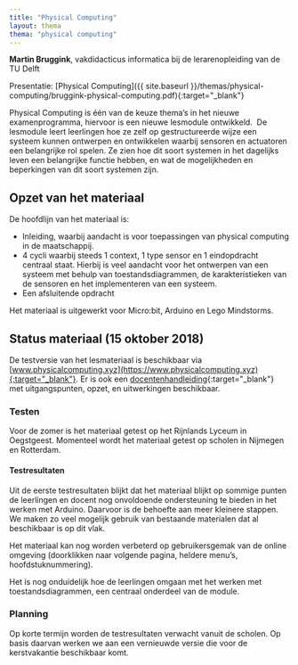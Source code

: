 ```yaml
---
title: "Physical Computing"
layout: thema
thema: "physical computing"
---
```


**Martin Bruggink**, vakdidacticus informatica bij de lerarenopleiding van de TU Delft

Presentatie: [Physical Computing]({{ site.baseurl }}/themas/physical-computing/bruggink-physical-computing.pdf){:target="_blank"}

Physical Computing is één van de keuze thema’s in het nieuwe examenprogramma, hiervoor is een nieuwe lesmodule ontwikkeld.
 De lesmodule leert leerlingen hoe ze zelf op gestructureerde wijze een systeem kunnen ontwerpen en ontwikkelen waarbij sensoren en actuatoren een belangrijke rol spelen.
Ze zien hoe dit soort systemen in het dagelijks leven een belangrijke functie hebben,
en wat de mogelijkheden en beperkingen van dit soort systemen zijn.

## Opzet van het materiaal

De hoofdlijn van het materiaal is:

* Inleiding, waarbij aandacht is voor toepassingen van physical computing in de maatschappij.
* 4 cycli waarbij steeds 1 context, 1 type sensor en 1 eindopdracht centraal staat. Hierbij is veel aandacht voor het ontwerpen van een systeem met behulp van toestandsdiagrammen, de karakteristieken van de sensoren en het implementeren van een systeem.
* Een afsluitende opdracht

Het materiaal is uitgewerkt voor Micro:bit, Arduino en Lego Mindstorms.

## Status materiaal (15 oktober 2018)

De testversie van het lesmateriaal is beschikbaar via [www.physicalcomputing.xyz](https://www.physicalcomputing.xyz){:target="_blank"}.
Er is ook een [docentenhandleiding](https://docs.google.com/document/d/1g4sBQG6LCZN_rk5iydjlOZUhKYoH7FoGcB9tSOera5w/edit?usp=sharing){:target="_blank"} met uitgangspunten, opzet, en uitwerkingen beschikbaar.

### Testen

Voor de zomer is het materiaal getest op het Rijnlands Lyceum in Oegstgeest.
Momenteel wordt het materiaal getest op scholen in Nijmegen en Rotterdam.

#### Testresultaten

Uit de eerste testresultaten blijkt dat het materiaal blijkt op sommige punten de leerlingen en docent nog onvoldoende ondersteuning te bieden in het werken met Arduino.
Daarvoor is de behoefte aan meer kleinere stappen.
We maken zo veel mogelijk gebruik van bestaande materialen dat al beschikbaar is op dit vlak.

Het materiaal kan nog worden verbeterd op gebruikersgemak van de online omgeving (doorklikken naar volgende pagina, heldere menu’s, hoofdstuknummering).

Het is nog onduidelijk hoe de leerlingen omgaan met het werken met toestandsdiagrammen, een centraal onderdeel van de module.

### Planning

Op korte termijn worden de testresultaten verwacht vanuit de scholen.
Op basis daarvan werken we aan een vernieuwde versie die voor de kerstvakantie beschikbaar komt.
